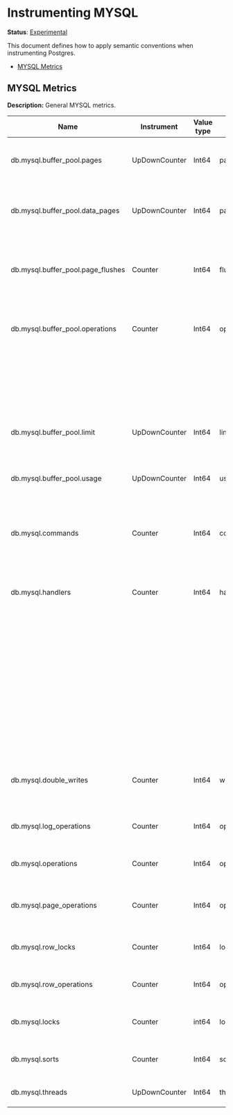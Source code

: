 # Instrumenting MYSQL

**Status**: [Experimental](../../../document-status.md)

This document defines how to apply semantic conventions when instrumenting Postgres.

<!-- toc -->

- [MYSQL Metrics](#mysql-metrics)

<!-- tocstop -->

## MYSQL Metrics

**Description:** General MYSQL metrics.

| Name                                | Instrument    | Value type | Unit       | Unit ([UCUM](../README.md#instrument-units)) | Description                         | Attribute Key | Attribute Values |
|-------------------------------------| ------------- | ---------- | ---------- | -------------------------------------------- | ----------------------------------- | ------------- | ---------------- |
| db.mysql.buffer_pool.pages          | UpDownCounter | Int64      | pages      | `{pages}`  | The number of pages in the InnoDB buffer pool. | `buffer_pool_pages` | `data`, `free`, `misc`            |
| db.mysql.buffer_pool.data_pages     | UpDownCounter | Int64      | pages      | `{pages} ` | The number of data pages in the InnoDB buffer pool. | `buffer_pool_data` | `dirty`, `clean`             |
| db.mysql.buffer_pool.page_flushes   | Counter       | Int64      | flushes    | `{flushes}` | The number of requests to flush pages from the InnoDB buffer pool. | |               |
| db.mysql.buffer_pool.operations     | Counter       | Int64      | operations | `{operations}` | The number of operations on the InnoDB buffer pool. | `buffer_pool_operations` | The buffer pool operations types. |
|                                     |               |            |            |              |                                                   |           | `read_ahead_rnd`, `read_ahead`, `read_ahead_evicted`, `read_requests`, `reads`, `wait_free`, `write_requests` |
| db.mysql.buffer_pool.limit          | UpDownCounter | Int64      | limit      | `{limit}`  | The configured size of the InnoDB buffer pool. | | 
| db.mysql.buffer_pool.usage          | UpDownCounter | Int64      | usage      | `{usage}`  | The number of bytes in the InnoDB buffer pool. | `buffer_pool_data` | `dirty`, `clean` |
| db.mysql.commands                   | Counter       | Int64      | commands   | `{commands}` | The number of times each type of command has been executed. | `command` | `execute`, `close`, `fetch`, `prepare`, `reset`, `send_long_data` |
| db.mysql.handlers                   | Counter       | Int64      | handlers   | `{handlers}` | The number of requests to various MySQL handlers. | `handler` | The handler types |
|                                     |               |            |            |              |                                                   |           | `ommit`, `delete`, `discover`, `external_lock`, `mrr_init`, `prepare`, `read_first`, `read_key`, `read_last`, `read_next`, `read_prev`, `read_rnd`, `read_rnd_next`, `rollback`, `savepoint`, `savepoint_rollback`, `update`, `write` |
| db.mysql.double_writes              | Counter       | Int64      | writes     | `writes` | The number of writes to the InnoDB doublewrite buffer. | `double_writes` | `pages_written`, `writes` |
| db.mysql.log_operations             | Counter       | Int64      | operations | `{operations}` | The number of InnoDB log operations. | `log_operations` | `waits`, `write_requests`, `writes` |
| db.mysql.operations                 | Counter       | Int64      | operations | `{operations}` | The number of InnoDB operations. | `operations` | `fsyncs`, `reads`, `writes` |
| db.mysql.page_operations            | Counter       | Int64      | operations | `{operations}` | The number of InnoDB page operations. | `page_operations` | `created`, `read`, `written` | 
| db.mysql.row_locks                  | Counter       | Int64      | locks      | `{locks}`      | The number of InnoDB row locks. | `row_locks` | `waits`, `time` |
| db.mysql.row_operations             | Counter       | Int64      | operations | `{operations}` | The number of InnoDB row operations. | `row_operations` | `deleted`, `inserted`, `read`, `updated` |
| db.mysql.locks                      | Counter       | int64      | locks      | `{locks}`      | The number of MySQL locks. | `locks` | `immediate`, `waited` |
| db.mysql.sorts                      | Counter       | Int64      | sorts      | `{sorts}`      | The number of MySQL sorts. | `sorts` | `merge_passes`, `range`, `rows`, `scan` |
| db.mysql.threads                    | UpDownCounter | Int64      | threads    | `{threads}`    | The state of MySQL threads. | `threads` | `cached`, `connected`, `created`, `running` |